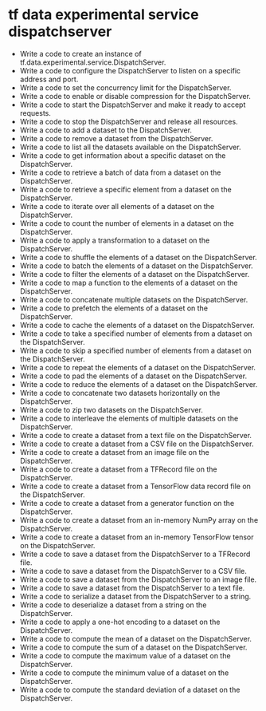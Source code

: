 # tf data experimental service dispatchserver

- Write a code to create an instance of tf.data.experimental.service.DispatchServer.
- Write a code to configure the DispatchServer to listen on a specific address and port.
- Write a code to set the concurrency limit for the DispatchServer.
- Write a code to enable or disable compression for the DispatchServer.
- Write a code to start the DispatchServer and make it ready to accept requests.
- Write a code to stop the DispatchServer and release all resources.
- Write a code to add a dataset to the DispatchServer.
- Write a code to remove a dataset from the DispatchServer.
- Write a code to list all the datasets available on the DispatchServer.
- Write a code to get information about a specific dataset on the DispatchServer.
- Write a code to retrieve a batch of data from a dataset on the DispatchServer.
- Write a code to retrieve a specific element from a dataset on the DispatchServer.
- Write a code to iterate over all elements of a dataset on the DispatchServer.
- Write a code to count the number of elements in a dataset on the DispatchServer.
- Write a code to apply a transformation to a dataset on the DispatchServer.
- Write a code to shuffle the elements of a dataset on the DispatchServer.
- Write a code to batch the elements of a dataset on the DispatchServer.
- Write a code to filter the elements of a dataset on the DispatchServer.
- Write a code to map a function to the elements of a dataset on the DispatchServer.
- Write a code to concatenate multiple datasets on the DispatchServer.
- Write a code to prefetch the elements of a dataset on the DispatchServer.
- Write a code to cache the elements of a dataset on the DispatchServer.
- Write a code to take a specified number of elements from a dataset on the DispatchServer.
- Write a code to skip a specified number of elements from a dataset on the DispatchServer.
- Write a code to repeat the elements of a dataset on the DispatchServer.
- Write a code to pad the elements of a dataset on the DispatchServer.
- Write a code to reduce the elements of a dataset on the DispatchServer.
- Write a code to concatenate two datasets horizontally on the DispatchServer.
- Write a code to zip two datasets on the DispatchServer.
- Write a code to interleave the elements of multiple datasets on the DispatchServer.
- Write a code to create a dataset from a text file on the DispatchServer.
- Write a code to create a dataset from a CSV file on the DispatchServer.
- Write a code to create a dataset from an image file on the DispatchServer.
- Write a code to create a dataset from a TFRecord file on the DispatchServer.
- Write a code to create a dataset from a TensorFlow data record file on the DispatchServer.
- Write a code to create a dataset from a generator function on the DispatchServer.
- Write a code to create a dataset from an in-memory NumPy array on the DispatchServer.
- Write a code to create a dataset from an in-memory TensorFlow tensor on the DispatchServer.
- Write a code to save a dataset from the DispatchServer to a TFRecord file.
- Write a code to save a dataset from the DispatchServer to a CSV file.
- Write a code to save a dataset from the DispatchServer to an image file.
- Write a code to save a dataset from the DispatchServer to a text file.
- Write a code to serialize a dataset from the DispatchServer to a string.
- Write a code to deserialize a dataset from a string on the DispatchServer.
- Write a code to apply a one-hot encoding to a dataset on the DispatchServer.
- Write a code to compute the mean of a dataset on the DispatchServer.
- Write a code to compute the sum of a dataset on the DispatchServer.
- Write a code to compute the maximum value of a dataset on the DispatchServer.
- Write a code to compute the minimum value of a dataset on the DispatchServer.
- Write a code to compute the standard deviation of a dataset on the DispatchServer.